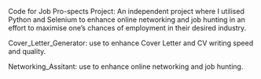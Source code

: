 Code for Job Pro-spects Project: An independent project where I utilised Python and Selenium to enhance online networking and job hunting in an effort to maximise one’s chances of employment in their desired industry.

Cover_Letter_Generator: use to enhance Cover Letter and CV writing speed and quality.

Networking_Assitant: use to enhance online networking and job hunting.
